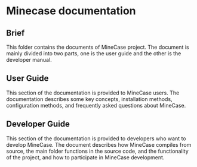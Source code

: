 # Minecase documentation

## Brief

This folder contains the documents of MineCase project. The document is mainly divided into two parts, one is the user guide and the other is the developer manual.



## User Guide

This section of the documentation is provided to MineCase users. The documentation describes some key concepts, installation methods, configuration methods, and frequently asked questions about MineCase.

## Developer Guide

This section of the documentation is provided to developers who want to develop MineCase. The document describes how MineCase compiles from source, the main folder functions in the source code, and the functionality of the project, and how to participate in MineCase development.
